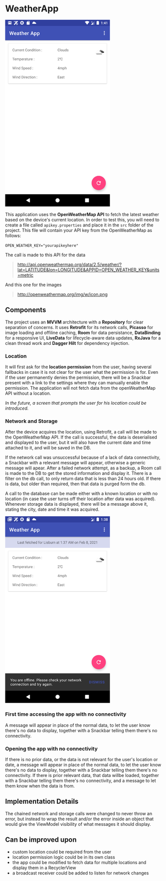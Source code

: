 # WeatherApp


<img src="https://github.com/sea-cat/WeatherApp/blob/main/screenshot.png" alt="alt text" height="600">



This application uses the **OpenWeatherMap API** to fetch the latest weather based on the device's current location. In order to test this, you will need to create a file called `apikey.properties` and place it in the `src` folder of the project. This file will contain your API key from the OpenWeatherMap as follows:

`OPEN_WEATHER_KEY="yourapikeyhere"`

The call is made to this API for the data

>    http://api.openweathermap.org/data/2.5/weather/?lat=LATITUDE&lon=LONGITUDE&APPID=OPEN_WEATHER_KEY&units=metric

And this one for the images

>    http://openweathermap.org/img/w/icon.png


## Components

The project uses an **MVVM** architecture with a **Repository** for clear separation of concerns. It uses **Retrofit** for its network calls, **Picasso** for image loading and offiline caching, **Room** for data persistance, **DataBinding** for a responsive UI, **LiveData** for lifecycle-aware data updates, **RxJava** for a clean thread work and **Dagger Hilt** for dependency injection.
 
### Location
It will first ask for the **location permission** from the user, having several fallbacks in case it is not clear for the user what the permission is for. Even if the user permanently denies the permission, there will be a Snackbar present with a link to the settings where they can manually enable the permission. The application will not fetch data from the openWeatherMap API without a location. 

*In the future, a screen that prompts the user for his location could be introduced.*

### Network and Storage
After the device acquires the location, using Retrofit, a call will be made to the OpenWeatherMap API. If the call is successful, the data is deserialised and displayed to the user, but it will also have the current date and time attached to it, and will be saved in the DB.

If the network call was unsuccessful because of a lack of data connectivity, a Snackbar with a relevant message will appear, otherwise a generic message will apear. After a failed network attempt, as a backup, a Room call is made to the DB to get the stored information and display it. There is a filter on the db call, to only return data that is less than 24 hours old. If there is data, but older than required, then that data is purged form the db.

A call to the database can be made either with a known location or with no location (in case the user turns off their location after data was acquired). Whenever storage data is displayed, there will be a message above it, stating the city, date and time it was acquired.

<img src="https://github.com/sea-cat/WeatherApp/blob/main/screenshot_no_network.png" alt="alt text" height="600">

### First time accessing the app with no connectivity
A message will appear in place of the normal data, to let the user know there's no data to display, together with a Snackbar telling them there's no connectivity.

### Opening the app with no connectivity
If there is no prior data, or the data is not relevant for the user's location or date, a message will appear in place of the normal data, to let the user know there's no data to display, together with a Snackbar telling them there's no connectivity. 
If there is prior relevant data, that data willbe loaded, together with a Snackbar telling them there's no connectivity, and a message to let them know when the data is from.


## Implementation Details
The chained network and storage calls were changed to never throw an error, but instead to wrap the result and/or the error inside an object that would give the ViewModel visibility of what messages it should display. 

## Can be improved upon
- custom location could be required from the user
- location permission logic could be in its own class
- the app could be modified to fetch data for multiple locations and display them in a RecyclerView
- a broadcast receiver could be added to listen for network changes






